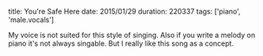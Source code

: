 title: You're Safe Here
date: 2015/01/29
duration: 220337
tags: ['piano', 'male.vocals']

My voice is not suited for this style of singing. Also if you write a melody on piano it's not always singable. But I really like this song as a concept.
